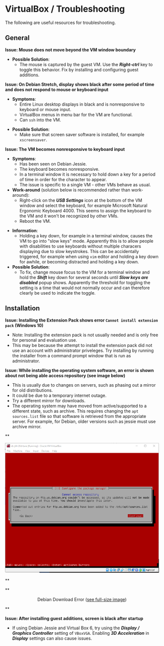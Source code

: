 # VirtualBox / Troubleshooting #

The following are useful resources for troubleshooting.

## General ##

**Issue: Mouse does not move beyond the VM window boundary**

* **Possible Solution**:
	+ The mouse is captured by the guest VM.  Use the ***Right-ctrl*** key to toggle this behavior.
	Fix by installing and configuring guest additions.

**Issue:  On Debian Stretch, display shows black after some period of time and does not respond to mouse or keyboard input**

* **Symptoms**:
	+ Entire Linux desktop displays in black and is nonresponsive to keyboard or mouse input.
	+ VirtualBox menus in menu bar for the VM are functional.
	+ Can `ssh` into the VM.
+ **Possible Solution**:
	+ Make sure that screen saver software is installed, for example `xscreensaver`.

**Issue:  The VM becomes nonresponsive to keyboard input**

* **Symptoms**:
	+ Has been seen on Debian Jessie.
	+ The keyboard becomes nonresponsive.
	+ In a terminal window it is necessary to hold down a key for a period of time in order for the character to appear.
	+ The issue is specific to a single VM - other VMs behave as usual.
* **Work-around** (solution below is recommended rather than work-around):
	+ Right-click on the ***USB Settings*** icon at the bottom of the VM window and select the keyboard,
	for example Microsoft Natural Ergonomic Keyboard 4000.
	This seems to assign the keyboard to the VM and it won't be recognized by other VMs.
	+ Reboot the VM.
+ **Information**:
	+ Holding a key down, for example in a terminal window, causes the VM to go into "slow keys" mode.
	Apparently this is to allow people with disabilities to use keyboards
	without multiple characers displaying due to slow keystrokes.
	This can be accidentally triggered, for example when using `vim` editor and holding a key down
	for awhile, or becoming distracted and holding a key down.
+ **Possible Solution**:
	+ To fix, change mouse focus to the VM for a terminal window and hold the ***Shift*** key down for several seconds
	until ***Slow keys are disabled*** popup shows.
	Apparently the threshold for toggling the setting is a time that would not normally occur
	and can therefore clearly be used to indicate the toggle.

## Installation ##

**Issue: Installing the Extension Pack shows error `Cannot install extension pack` (Windows 10)**

* Note:  Installing the extension pack is not usually needed and is only free for personal and evaluation use.
* This may be because the attempt to install the extension pack did not use an
account with administrator priveleges.
Try installing by running the installer from a command prompt window that is run as administrator.

**Issue:  While installing the operating system software, an error is shown about not being able access repository (see image below)**

* This is usually due to changes on servers, such as phasing out a mirror for old distributions.
* It could be due to a temporary internet outage.
* Try a different mirror for downloads.
* The operating system may have moved from active/supported to a different state, such as archive.
This requires changing the `apt` `sources.list` file so that software is retrieved from the appropriate server.
For example, for Debian, older versions such as jessie must use archive mirror.

**<p style="text-align: center;">
![error-debian-site](images/error-debian-site.png)
</p>**

**<p style="text-align: center;">
Debian Download Error (<a href="../images/error-debian-site.png">see full-size image</a>)
</p>**

**Issue: After installing guest additions, screen is black after startup**

* If using Debian Jessie and Virtual Box 6, try using the ***Display / Graphics Controller*** setting
of `VBoxVGA`.
Enabling ***3D Acceleration*** in ***Display*** settings can also cause issues.

